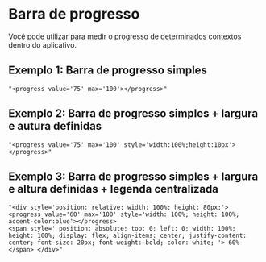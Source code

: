 # Barra de progresso
Você pode utilizar para medir o progresso de determinados contextos dentro do aplicativo.

## Exemplo 1: Barra de progresso simples
```powerfx
"<progress value='75' max='100'></progress>"
```

## Exemplo 2: Barra de progresso simples + largura e autura definidas
```powerfx
"<progress value='75' max='100' style='width:100%;height:10px'></progress>"
```

## Exemplo 3: Barra de progresso simples + largura e altura definidas + legenda centralizada
```powerfx
"<div style='position: relative; width: 100%; height: 80px;'> 
<progress value='60' max='100' style='width: 100%; height: 100%; accent-color:blue'></progress> 
<span style=' position: absolute; top: 0; left: 0; width: 100%; height: 100%; display: flex; align-items: center; justify-content: center; font-size: 20px; font-weight: bold; color: white; '> 60% </span> </div>"
```
